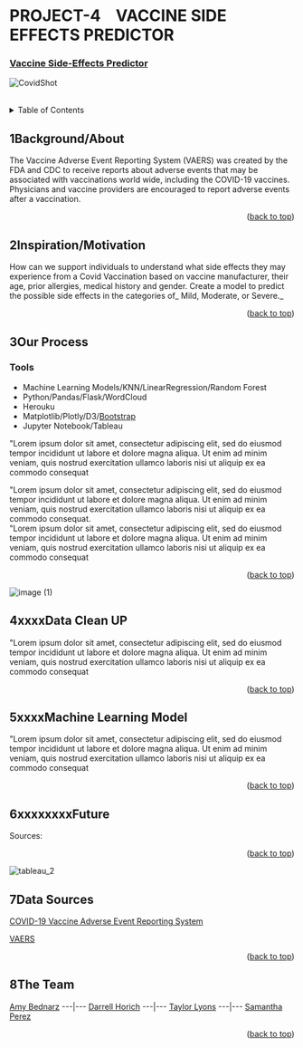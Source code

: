
<div id="top"></div>

# PROJECT-4&nbsp; &nbsp;    VACCINE SIDE EFFECTS PREDICTOR


<!-- <div align="center"> -->

###  [Vaccine Side-Effects Predictor](https://vaccine-side-effect-predictor.herokuapp.com/)


![CovidShot](https://www.coe.int/documents/10518249/88399762/Covid-Vaccine/23edacee-ac47-953e-7c8d-012ec176c157?t=1611227091000)

<br>

<!-- TABLE OF CONTENTS -->
<details>
  <summary>Table of Contents</summary>
  <ol>
    <li><a href="#1Background ">1</a></li>
    <li><a href="#2Inspiration ">2nspiration</a></li>
    <li><a href="#3Process">3Our Process</a></li>
      <ul>
         <li><a href="#Tools">Tools</a></li>
      </ul>
    <li><a href="#4Process">4xxx Process</a></li>
    <li><a href="#5xxs">5xxProcess</a></li>
    <li><a href="#6Tools">Tools</a></li>
    <li><a href="#7Data-Sources">Data Sources</a></li>
    <li><a href="#8The Team">Team</a></li>
  </ol>
</details>

## 1Background/About 

The Vaccine Adverse Event Reporting System (VAERS) was created by the FDA and CDC to receive reports about adverse events that may be associated with 
vaccinations world wide, including the COVID-19 vaccines. Physicians and vaccine providers are encouraged to report adverse events after a vaccination.

<p align="right">(<a href="#top">back to top</a>)</p>

## 2Inspiration/Motivation

How can we support individuals to understand what side effects they may experience from a Covid Vaccination based on vaccine manufacturer, their age, prior 
allergies, medical history and gender.  Create a model to predict the possible side effects in the categories of_ Mild, Moderate, or Severe._ 

<p align="right">(<a href="#top">back to top</a>)</p>


## 3Our Process

### Tools
- Machine Learning Models/KNN/LinearRegression/Random Forest
- Python/Pandas/Flask/WordCloud
- Herouku
- Matplotlib/Plotly/D3/[Bootstrap](https://getbootstrap.com)
- Jupyter Notebook/Tableau

"Lorem ipsum dolor sit amet, consectetur adipiscing elit, sed do eiusmod tempor incididunt ut labore et dolore magna aliqua. Ut enim ad minim veniam, quis nostrud exercitation ullamco laboris nisi ut aliquip ex ea commodo consequat

"Lorem ipsum dolor sit amet, consectetur adipiscing elit, sed do eiusmod tempor incididunt ut labore et dolore magna aliqua. Ut enim ad minim veniam, quis nostrud exercitation ullamco laboris nisi ut aliquip ex ea commodo consequat.  
"Lorem ipsum dolor sit amet, consectetur adipiscing elit, sed do eiusmod tempor incididunt ut labore et dolore magna aliqua. Ut enim ad minim veniam, quis nostrud exercitation ullamco laboris nisi ut aliquip ex ea commodo consequat

<p align="right">(<a href="#top">back to top</a>)</p>


![image (1)](https://user-images.githubusercontent.com/82190357/145183563-27e1b7f1-a28e-4401-9172-fcd23046e5f3.png)

## 4xxxxData Clean UP 
"Lorem ipsum dolor sit amet, consectetur adipiscing elit, sed do eiusmod tempor incididunt ut labore et dolore magna aliqua. Ut enim ad minim veniam, quis nostrud exercitation ullamco laboris nisi ut aliquip ex ea commodo consequat
<p align="right">(<a href="#top">back to top</a>)</p>

## 5xxxxMachine Learning Model
 
 "Lorem ipsum dolor sit amet, consectetur adipiscing elit, sed do eiusmod tempor incididunt ut labore et dolore magna aliqua. Ut enim ad minim veniam, quis nostrud exercitation ullamco laboris nisi ut aliquip ex ea commodo consequat
 
<p align="right">(<a href="#top">back to top</a>)</p>

## 6xxxxxxxxFuture  

Sources: 
<p align="right">(<a href="#top">back to top</a>)</p>

![tableau_2](https://user-images.githubusercontent.com/82190357/145184648-aef8117c-5434-4d2d-9430-9e993a860a00.png)

## 7Data Sources
 
[COVID-19 Vaccine Adverse Event Reporting System](https://www.kaggle.com/ayushggarg/covid19-vaccine-adverse-reactions?select=2021VAERSSYMPTOMS.csv) 
<br>

[VAERS](https://vaers.hhs.gov/)

<p align="right">(<a href="#top">back to top</a>)</p>
  
## 8The Team
[Amy Bednarz](https://github.com/abednarz210) ---|--- [Darrell Horich](https://github.com/D11eleven) ---|--- [Taylor Lyons](https://github.com/taylorsyde) ---|--- [Samantha Perez](https://github.com/Sjenn257)
  
<p align="right">(<a href="#top">back to top</a>)</p>

